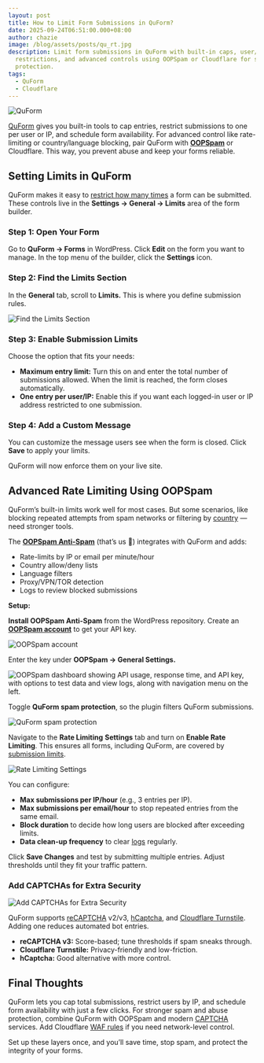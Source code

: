 ```yaml
---
layout: post
title: How to Limit Form Submissions in QuForm?
date: 2025-09-24T06:51:00.000+08:00
author: chazie
image: /blog/assets/posts/qu_rt.jpg
description: Limit form submissions in QuForm with built-in caps, user/IP
  restrictions, and advanced controls using OOPSpam or Cloudflare for stronger
  protection.
tags:
  - QuForm
  - Cloudflare
---
```

![QuForm](/blog/assets/posts/quform.png "QuForm")

[QuForm](https://www.quform.com/) gives you built-in tools to cap entries, restrict submissions to one per user or IP, and schedule form availability. For advanced control like rate-limiting or country/language blocking, pair QuForm with **[OOPSpam](https://www.oopspam.com/)** or Cloudflare. This way, you prevent abuse and keep your forms reliable.

## **Setting Limits in QuForm**

QuForm makes it easy to [restrict how many times](https://www.quform.com/2021/10/quform-2-15-0-released) a form can be submitted. These controls live in the **Settings → General → Limits** area of the form builder.

### **Step 1: Open Your Form**

Go to **QuForm → Forms** in WordPress. Click **Edit** on the form you want to manage. In the top menu of the builder, click the **Settings** icon.

### **Step 2: Find the Limits Section**

In the **General** tab, scroll to **Limits.** This is where you define submission rules.

![Find the Limits Section](/blog/assets/posts/limit-entries.png "Find the Limits Section")

### **Step 3: Enable Submission Limits**

Choose the option that fits your needs:

* **Maximum entry limit:** Turn this on and enter the total number of submissions allowed. When the limit is reached, the form closes automatically.
* **One entry per user/IP:** Enable this if you want each logged-in user or IP address restricted to one submission.

### **Step 4: Add a Custom Message**

You can customize the message users see when the form is closed. Click **Save** to apply your limits. 

QuForm will now enforce them on your live site.

## **Advanced Rate Limiting Using OOPSpam**

QuForm’s built-in limits work well for most cases. But some scenarios, like blocking repeated attempts from spam networks or filtering by [country](https://www.oopspam.com/blog/how-to-block-countries-in-quform) — need stronger tools.

The **[OOPSpam Anti-Spam](https://wordpress.org/plugins/oopspam-anti-spam/)** (that’s us 👋) integrates with QuForm and adds:

* Rate-limits by IP or email per minute/hour
* Country allow/deny lists
* Language filters
* Proxy/VPN/TOR detection
* Logs to review blocked submissions

**Setup:**

**Install OOPSpam Anti-Spam** from the WordPress repository. Create an **[OOPSpam account](https://app.oopspam.com/Identity/Account/Login)** to get your API key.

![OOPSpam account](/blog/assets/posts/oopspam-dashboard-api.png "OOPSpam account")

Enter the key under **OOPSpam → General Settings.**

![OOPSpam dashboard showing API usage, response time, and API key, with options to test data and view logs, along with navigation menu on the left.](/blog/assets/posts/oopspam-api-key.png "OOPSpam dashboard")

Toggle **QuForm spam protection**, so the plugin filters QuForm submissions.

![QuForm spam protection](/blog/assets/posts/spam-protection-for-quform.png "QuForm spam protection")

Navigate to the **Rate Limiting** **Settings** tab and turn on **Enable Rate Limiting**. This ensures all forms, including QuForm, are covered by [submission limits](https://www.oopspam.com/blog/protecting-forms-with-rate-limiting-in-wordpress-using-oopspam).

![Rate Limiting Settings](/blog/assets/posts/rate-limiting-settings.png "Rate Limiting Settings")

You can configure:

* **Max submissions per IP/hour** (e.g., 3 entries per IP).
* **Max submissions per email/hour** to stop repeated entries from the same email.
* **Block duration** to decide how long users are blocked after exceeding limits.
* **Data clean-up frequency** to clear [logs](https://help.oopspam.com/wordpress/form-entries/) regularly.

Click **Save Changes** and test by submitting multiple entries. Adjust thresholds until they fit your traffic pattern.

### **Add CAPTCHAs for Extra Security**

![Add CAPTCHAs for Extra Security](/blog/assets/posts/recaptcha-set-version-v3.png "Add CAPTCHAs for Extra Security")

QuForm supports [reCAPTCHA](https://www.quform.com/2019/04/quform-2-8-0-released) v2/v3, [hCaptcha](https://www.oopspam.com/hcaptcha-alternative), and [Cloudflare Turnstile](https://www.oopspam.com/blog/common-cloudflare-turnstile-errors-in-wordpress-forms-and-how-to-fix-them). Adding one reduces automated bot entries.

* **reCAPTCHA v3:** Score-based; tune thresholds if spam sneaks through.
* **Cloudflare Turnstile:** Privacy-friendly and low-friction.
* **hCaptcha:** Good alternative with more control.

## **Final Thoughts**

QuForm lets you cap total submissions, restrict users by IP, and schedule form availability with just a few clicks. For stronger spam and abuse protection, combine QuForm with OOPSpam and modern [CAPTCHA](https://www.oopspam.com/blog/best-captcha-alternatives) services. Add Cloudflare [WAF rules](https://developers.cloudflare.com/waf/rate-limiting-rules/) if you need network-level control.

Set up these layers once, and you’ll save time, stop spam, and protect the integrity of your forms.
